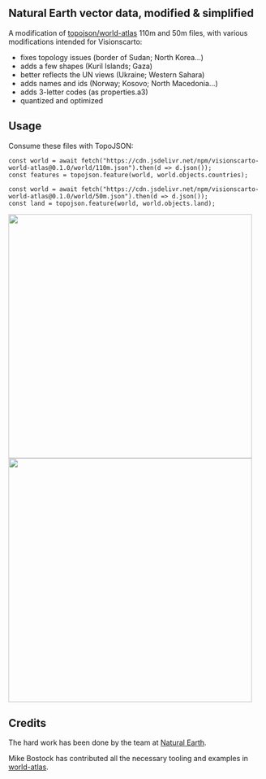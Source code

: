 ## Natural Earth vector data, modified & simplified

A modification of [topojson/world-atlas](https://github.com/topojson/world-atlas) 110m and 50m files, with various modifications intended for Visionscarto:
- fixes topology issues (border of Sudan; North Korea…)
- adds a few shapes (Kuril Islands; Gaza)
- better reflects the UN views (Ukraine; Western Sahara)
- adds names and ids (Norway; Kosovo; North Macedonia…)
- adds 3-letter codes (as properties.a3)
- quantized and optimized

## Usage

Consume these files with TopoJSON:

```{javascript}
const world = await fetch("https://cdn.jsdelivr.net/npm/visionscarto-world-atlas@0.1.0/world/110m.json").then(d => d.json());
const features = topojson.feature(world, world.objects.countries);
```

```{javascript}
const world = await fetch("https://cdn.jsdelivr.net/npm/visionscarto-world-atlas@0.1.0/world/50m.json").then(d => d.json());
const land = topojson.feature(world, world.objects.land);
```

<img src="img/land.png" width=480>

<img src="img/countries.png" width=480>



## Credits

The hard work has been done by the team
at [Natural Earth](https://www.naturalearthdata.com/).

Mike Bostock has contributed all the necessary tooling
and examples in [world-atlas](https://github.com/topojson/world-atlas).
